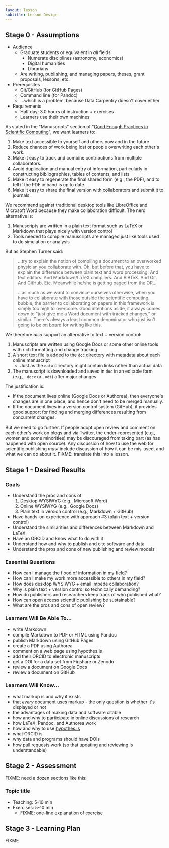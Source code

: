 ```yaml
---
layout: lesson
subtitle: Lesson Design
---
```

## Stage 0 - Assumptions

*   Audience
    *   Graduate students or equivalent in *all* fields
        *   Numerate disciplines (astronomy, economics)
        *   Digital humanities
        *   Librarians
    *   Are writing, publishing, and managing papers, theses, grant proposals, lessons, etc.
*   Prerequisites
    *   Git/GitHub (for GitHub Pages)
    *   Command line (for Pandoc)
    *   ...which is a problem, because Data Carpentry doesn't cover either
*   Requirements
    *   Half day: 3.0 hours of instruction + exercises
    *   Learners use their own machines

As stated in the "Manuscripts" section of
"[Good Enough Practices in Scientific Computing][good-enough]",
we want learners to:

1.  Make text accessible to yourself and others now and in the future
2.  Reduce chances of work being lost or people overwriting each other's work.
3.  Make it easy to track and combine contributions from multiple collaborators.
4.  Avoid duplication and manual entry of information,
    particularly in constructing bibliographies, tables of contents, and lists
5.  Make it easy to regenerate the final shared form (e.g., the PDF),
    and to tell if the PDF in hand is up to date.
6.  Make it easy to share the final version with collaborators and submit it to journals

We recommend against traditional desktop tools like LibreOffice and Microsoft Word
because they make collaboration difficult.
The nerd alternative is:

1.  Manuscripts are written in a plain text format such as LaTeX or Markdown that plays nicely with version control
2.  Tools needed to compile manuscripts are managed just like tools used to do simulation or analysis

But as Stephen Turner said:

> ...try to explain the notion of compiling a document to an overworked physician you collaborate with.
> Oh, but before that, you have to explain the difference between plain text and word processing.
> And text editors.
> And Markdown/LaTeX compilers.
> And BiBTeX.
> And Git.
> And GitHub. Etc.
> Meanwhile he/she is getting paged from the OR...
>
> ...as much as we want to convince ourselves otherwise,
> when you have to collaborate with those outside the scientific computing bubble,
> the barrier to collaborating on papers in this framework is simply too high to overcome.
> Good intentions aside,
> it always comes down to "just give me a Word document with tracked changes," or similar.
> There's always a least common denominator who just isn't going to be on board for writing like this.

We therefore *also* support an alternative to text + version control:

1.  Manuscripts are written using Google Docs or some other online tools with rich formatting and change tracking
2.  A short text file is added to the `doc` directory with metadata about each online manuscript
    *   Just as the `data` directory might contain links rather than actual data
3.  The manuscript is downloaded and saved in `doc` in an editable form (e.g., `.docx` or `.odt`) after major changes

The justification is:

*   If the document lives online (Google Docs or Authorea),
    then everyone's changes are in one place,
    and hence don't need to be merged manually.
*   If the document lives in a version control system (GitHub),
    it provides good support for finding and merging differences resulting from concurrent changes.

But we need to go further.
If people adopt open review and comment on each other's work on blogs and via Twitter,
the under-represented (e.g., women and some minorities) may be discouraged from taking part
(as has happened with open source).
Any discussion of how to use the web for scientific publishing *must* include
discussion of how it can be mis-used,
and what we can do about it.
FIXME: translate this into a lesson.

## Stage 1 - Desired Results

### Goals

*   Understand the pros and cons of
    1.  Desktop WYSIWYG (e.g., Microsoft Word)
    2.  Online WYSIWYG (e.g., Google Docs)
    3.  Plain text in version control (e.g., Markdown + GitHub)
*   Have hands-on experience with approach #3 (plain text + version control)
*   Understand the similarities and differences between Markdown and LaTeX
*   Have an ORCID and know what to do with it
*   Understand how and why to publish and cite software and data
*   Understand the pros and cons of new publishing and review models

### Essential Questions

*   How can I manage the flood of information in my field?
*   How can I make my work more accessible to others in my field?
*   How does desktop WYSIWYG + email impede collaboration?
*   Why is plain text + version control so technically demanding?
*   How do publishers and researchers keep track of who published what?
*   How can open access scientific publishing be sustainable?
*   What are the pros and cons of open review?

### Learners Will Be Able To...

*   write Markdown
*   compile Markdown to PDF or HTML using Pandoc
*   publish Markdown using GitHub Pages
*   create a PDF using Authorea
*   comment on a web page using hypothes.is
*   add their ORCID to electronic manuscripts
*   get a DOI for a data set from Figshare or Zenodo
*   review a document on Google Docs
*   review a document on GitHub

### Learners Will Know...

*   what markup is and why it exists
*   that *every* document uses markup - the only question is whether it's displayed or not
*   the advantages of making data and software citable
*   how and why to participate in online discussions of research
*   how LaTeX, Pandoc, and Authorea work
*   how and why to use [hypothes.is](hypothes.is)
*   what ORCID is
*   why data and programs should have DOIs
*   how pull requests work (so that updating and reviewing is understandable)

## Stage 2 - Assessment

FIXME: need a dozen sections like this:

### Topic title

*   Teaching: 5-10 min
*   Exercises: 5-10 min
    *   FIXME: one-line explanation of exercise

## Stage 3 - Learning Plan

FIXME

[good-enough]: https://github.com/swcarpentry/good-enough-practices-in-scientific-computing

